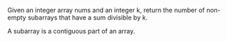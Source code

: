 Given an integer array nums and an integer k, return the number of non-empty subarrays that have a sum divisible by k.

A subarray is a contiguous part of an array.